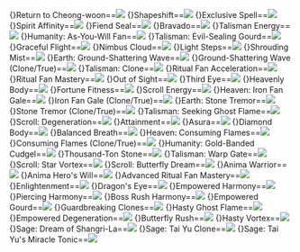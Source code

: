 {}Return to Cheong-woon==<img src="upload/mxd/Hoyoung/Skill_Return_to_Cheong-woon.png"/>
{}Shapeshift==<img src="upload/mxd/Hoyoung/Skill_Shapeshift.png"/>
{}Exclusive Spell==<img src="upload/mxd/Hoyoung/Skill_Exclusive_Spell_(Anima).png"/>
{}Spirit Affinity==<img src="upload/mxd/Hoyoung/Skill_Spirit_Affinity.png"/>
{}Fiend Seal==<img src="upload/mxd/Hoyoung/Skill_Fiend_Seal.png"/>
{}Bravado==<img src="upload/mxd/Hoyoung/Skill_Bravado.png"/>
{}Talisman Energy==<img src="upload/mxd/Hoyoung/Skill_Talisman_Energy.png"/>
{}Humanity: As-You-Will Fan==<img src="upload/mxd/Hoyoung/Skill_Humanity_As-You-Will_Fan.png"/>
{}Talisman: Evil-Sealing Gourd==<img src="upload/mxd/Hoyoung/Skill_Talisman_Evil-Sealing_Gourd.png"/>
{}Graceful Flight==<img src="upload/mxd/Hoyoung/Skill_Graceful_Flight.png"/>
{}Nimbus Cloud==<img src="upload/mxd/Hoyoung/Skill_Nimbus_Cloud.png"/>
{}Light Steps==<img src="upload/mxd/Hoyoung/Skill_Light_Steps.png"/>
{}Shrouding Mist==<img src="upload/mxd/Hoyoung/Skill_Shrouding_Mist.png"/>
{}Earth: Ground-Shattering Wave==<img src="upload/mxd/Hoyoung/Skill_Earth_Ground-Shattering_Wave.png"/>
{}Ground-Shattering Wave (Clone/True)==<img src="upload/mxd/Hoyoung/Skill Ground-Shattering Wave (Clone-True).png"/>
{}Talisman: Clone==<img src="upload/mxd/Hoyoung/Skill_Talisman_Clone.png"/>
{}Ritual Fan Acceleration==<img src="upload/mxd/Hoyoung/Skill_Ritual_Fan_Acceleration.png"/>
{}Ritual Fan Mastery==<img src="upload/mxd/Hoyoung/Skill_Ritual_Fan_Mastery.png"/>
{}Out of Sight==<img src="upload/mxd/Hoyoung/Skill_Out_of_Sight.png"/>
{}Third Eye==<img src="upload/mxd/Hoyoung/Skill_Third_Eye_(Hoyoung).png"/>
{}Heavenly Body==<img src="upload/mxd/Hoyoung/Skill_Heavenly_Body.png"/>
{}Fortune Fitness==<img src="upload/mxd/Hoyoung/Skill_Physical_Training.png"/>
{}Scroll Energy==<img src="upload/mxd/Hoyoung/Skill_Scroll_Energy.png"/>
{}Heaven: Iron Fan Gale==<img src="upload/mxd/Hoyoung/Skill_Heaven_Iron_Fan_Gale.png"/>
{}Iron Fan Gale (Clone/True)==<img src="upload/mxd/Hoyoung/Skill Iron Fan Gale (Clone-True).png"/>
{}Earth: Stone Tremor==<img src="upload/mxd/Hoyoung/Skill_Earth_Stone_Tremor.png"/>
{}Stone Tremor (Clone/True)==<img src="upload/mxd/Hoyoung/Skill Stone Tremor (Clone-True).png"/>
{}Talisman: Seeking Ghost Flame==<img src="upload/mxd/Hoyoung/Skill_Talisman_Seeking_Ghost_Flame.png"/>
{}Scroll: Degeneration==<img src="upload/mxd/Hoyoung/Skill_Scroll_Degeneration.png"/>
{}Attainment==<img src="upload/mxd/Hoyoung/Skill_Attainment.png"/>
{}Asura==<img src="upload/mxd/Hoyoung/Skill_Asura.png"/>
{}Diamond Body==<img src="upload/mxd/Hoyoung/Skill_Diamond_Body.png"/>
{}Balanced Breath==<img src="upload/mxd/Hoyoung/Skill_Balanced_Breath.png"/>
{}Heaven: Consuming Flames==<img src="upload/mxd/Hoyoung/Skill_Heaven_Consuming_Flames.png"/>
{}Consuming Flames (Clone/True)==<img src="upload/mxd/Hoyoung/Skill Consuming Flames (Clone-True).png"/>
{}Humanity: Gold-Banded Cudgel==<img src="upload/mxd/Hoyoung/Skill_Humanity_Gold-Banded_Cudgel.png"/>
{}Thousand-Ton Stone==<img src="upload/mxd/Hoyoung/Skill_Thousand-Ton_Stone.png"/>
{}Talisman: Warp Gate==<img src="upload/mxd/Hoyoung/Skill_Talisman_Warp_Gate.png"/>
{}Scroll: Star Vortex==<img src="upload/mxd/Hoyoung/Skill_Scroll_Star_Vortex.png"/>
{}Scroll: Butterfly Dream==<img src="upload/mxd/Hoyoung/Skill_Scroll_Butterfly_Dream.png"/>
{}Anima Warrior==<img src="upload/mxd/Hoyoung/Skill_Anima_Warrior.png"/>
{}Anima Hero's Will==<img src="upload/mxd/Hoyoung/Skill_Anima_Hero's_Will.png"/>
{}Advanced Ritual Fan Mastery==<img src="upload/mxd/Hoyoung/Skill_Advanced_Ritual_Fan_Mastery.png"/>
{}Enlightenment==<img src="upload/mxd/Hoyoung/Skill_Enlightenment.png"/>
{}Dragon's Eye==<img src="upload/mxd/Hoyoung/Skill_Dragon's_Eye.png"/>
{}Empowered Harmony==<img src="upload/mxd/Hoyoung/Skill_Empowered_Harmony.png"/>
{}Piercing Harmony==<img src="upload/mxd/Hoyoung/Skill_Piercing_Harmony.png"/>
{}Boss Rush Harmony==<img src="upload/mxd/Hoyoung/Skill_Boss_Rush_Harmony.png"/>
{}Empowered Gourd==<img src="upload/mxd/Hoyoung/Skill_Empowered_Gourd.png"/>
{}Guardbreaking Clones==<img src="upload/mxd/Hoyoung/Skill_Guardbreaking_Clones.png"/>
{}Hasty Ghost Flame==<img src="upload/mxd/Hoyoung/Skill_Hasty_Ghost_Flame.png"/>
{}Empowered Degeneration==<img src="upload/mxd/Hoyoung/Skill_Empowered_Degeneration.png"/>
{}Butterfly Rush==<img src="upload/mxd/Hoyoung/Skill_Butterfly_Rush.png"/>
{}Hasty Vortex==<img src="upload/mxd/Hoyoung/Skill_Hasty_Vortex.png"/>
{}Sage: Dream of Shangri-La==<img src="upload/mxd/Hoyoung/Skill_Sage_Dream_of_Shangri-La.png"/>
{}Sage: Tai Yu Clone==<img src="upload/mxd/Hoyoung/Skill_Sage_Tai_Yu_Clone.png"/>
{}Sage: Tai Yu's Miracle Tonic==<img src="upload/mxd/Hoyoung/Skill_Sage_Tai_Yu's_Miracle_Tonic.png"/>